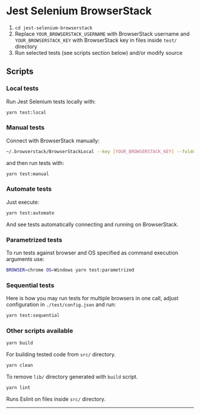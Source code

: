 # Jest Selenium BrowserStack 

1. `cd jest-selenium-browserstack`
2. Replace `YOUR_BROWSERSTACK_USERNAME` with BrowserStack username and `YOUR_BROWSERSTACK_KEY` with BrowserStack key in files inside `test/` directory
3. Run selected tests (see scripts section below) and/or modify source

## Scripts

### Local tests

Run Jest Selenium tests locally with:

```bash
yarn test:local
```

### Manual tests

Connect with BrowserStack manually:

```bash
~/.browserstack/BrowserStackLocal --key [YOUR_BROWSERSTACK_KEY] --folder $(pwd)
```

and then run tests with:

```bash
yarn test:manual
```

### Automate tests

Just execute:

```bash
yarn test:automate
```

And see tests automatically connecting and running on BrowserStack.

### Parametrized tests

To run tests against browser and OS specified as command execution arguments use:

```bash
BROWSER=chrome OS=Windows yarn test:parametrized
```

### Sequential tests

Here is how you may run tests for multiple browsers in one call,
adjust configuration in `./test/config.json` and run:

```bash
yarn test:sequential
```

### Other scripts available

```bash
yarn build
```

For building tested code from `src/` directory.

```bash
yarn clean
```

To remove `lib/` directory generated with `build` script.

```bash
yarn lint
```

Runs Eslint on files inside `src/` directory.

---

